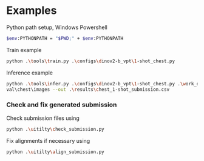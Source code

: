 # Examples

 Python path setup, Windows Powershell
```bash
$env:PYTHONPATH = "$PWD;" + $env:PYTHONPATH
```

 Train example
```bash
python .\tools\train.py .\configs\dinov2-b_vpt\1-shot_chest.py
```

 Inference example
```bash
python .\tools\infer.py .\configs\dinov2-b_vpt\1-shot_chest.py .\work_dirs\dinov2-b\exp1\dinov2-b_1-shot_ptokens-1_chest\best_multi-label_mAP_epoch_1.pth .\data\MedFMC_
val\chest\images --out .\results\chest_1-shot_submission.csv
```

### Check and fix generated submission
Check submission files using
```bash
python .\uitilty\check_submission.py
```
Fix alignments if necessary using
```bash
python .\uitilty\align_submission.py
```
